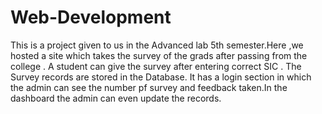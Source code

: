 # Web-Development 
This is a project given to us in the Advanced lab 5th semester.Here ,we hosted a site which takes the survey of the grads after passing 
from the college . A student can give the survey after entering correct SIC . The Survey records are stored in the Database.
It has a login section in which the admin can see the number pf survey and feedback taken.In the dashboard the admin can even update
the records.
